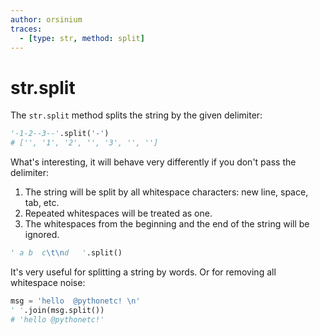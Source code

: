 ```yaml
---
author: orsinium
traces:
  - [type: str, method: split]
---
```


# str.split

The `str.split` method splits the string by the given delimiter:

```python
'-1-2--3--'.split('-')
# ['', '1', '2', '', '3', '', '']
```

What's interesting, it will behave very differently if you don't pass the delimiter:

1. The string will be split by all whitespace characters: new line, space, tab, etc.
2. Repeated whitespaces will be treated as one.
3. The whitespaces from the beginning and the end of the string will be ignored.

```python
' a b  c\t\nd   '.split()
```

It's very useful for splitting a string by words. Or for removing all whitespace noise:

```python
msg = 'hello  @pythonetc! \n'
' '.join(msg.split())
# 'hello @pythonetc!'
```
